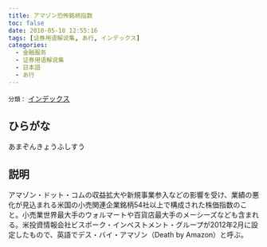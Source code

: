 ```yaml
---
title: アマゾン恐怖銘柄指数
toc: false
date: 2018-05-18 12:55:16
tags: [证券用语解说集, あ行, インデックス]
categories:
  - 金融服务
  - 证券用语解说集
  - 日本語
  - あ行
---
```


`分類：` [インデックス](/tags/インデックス/)

## ひらがな

あまぞんきょうふしすう

## 説明

アマゾン・ドット・コムの収益拡大や新規事業参入などの影響を受け、業績の悪化が見込まれる米国の小売関連企業銘柄54社以上で構成された株価指数のこと。小売業世界最大手のウォルマートや百貨店最大手のメーシーズなども含まれる。米投資情報会社ビスポーク・インベストメント・グループが2012年2月に設定したもので、英語でデス・バイ・アマゾン（Death by Amazon）と呼ぶ。
